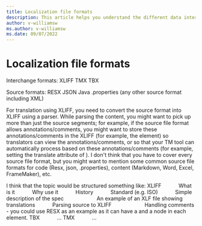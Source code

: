 ```yaml
---
title: Localization file formats
description: This article helps you understand the different data interchange formats and source formats in localization projects.
author: v-williamsw
ms.author: v-williamsw
ms.date: 09/07/2022
---
```


# Localization file formats

Interchange formats:
XLIFF
TMX
TBX
 
Source formats:
RESX
JSON
Java .properties
(any other source format including XML)
 
For translation using XLIFF, you need to convert the source format into XLIFF using a parser. While parsing the content, you might want to pick up more than just the source segments; for example, if the source file format allows annotations/comments, you might want to store these annotations/comments in the XLIFF (for example, the <note> element) so translators can view the annotations/comments, or so that your TM tool can automatically process based on these annotations/comments (for example, setting the translate attribute of <trans-unit>). I don't think that you have to cover every source file format, but you might want to mention some common source file formats for code (Resx, json, .properties), content (Markdown, Word, Excel, FrameMaker), etc.
 
I think that the topic would be structured something like:
XLIFF
      What is it
      Why use it
      History
      Standard (e.g. ISO)
      Simple description of the spec
            An example of an XLF file showing translations
      Parsing source to XLIFF
            Handling comments - you could use RESX as an example as it can have a <value> and a <comment> node in each <data> element.
TBX
      ...
TMX
      ...